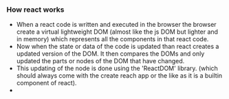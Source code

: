 ### How react works

- When a react code is written and executed in the browser the browser create a virtual lightweight DOM (almost like the js DOM but lighter and in memory) which represents all the components in that react code.
- Now when the state or data of the code is updated than react creates a updated version of the DOM. It then compares the DOMs and only updated the parts or nodes of the DOM that have changed.
- This updating of the node is done using the 'ReactDOM' library. (which should always come with the create reach app or the like as it is a builtin component of react).
- 